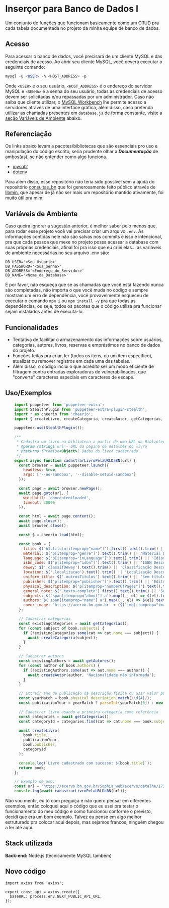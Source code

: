 
# Inserçor para Banco de Dados I

Um conjunto de funções que funcionam basicamente como um CRUD pra cada tabela documentada no projeto da minha equipe de banco de dados.

## Acesso

Para acessar o banco de dados, você precisará de um cliente MySQL e das credenciais de acesso. Ao abrir seu cliente MySQL, você deverá executar o seguinte comando:

  ```sql
  mysql -u <USER> -h <HOST_ADDRESS> -p
  ```

Onde `<USER>` é o seu usuário, `<HOST_ADDRESS>` é o endereço do servidor MySQL e `<SENHA>` é a senha do seu usuário, todas as credenciais de acesso devem ser solicitadas e/ou repassadas por um administrador. Caso não saiba que cliente utilizar, o [MySQL Workbench](https://www.mysql.com/products/workbench/) lhe permite acesso a servidores através de uma interface gráfica, além disso, caso pretenda utilizar as chamadas presentes em `database.js` de forma constante, visite a [seção Variáveis de Ambiente](#variáveis-de-ambiente) abaixo.

## Referenciação

Os links abaixo levam a pacotes/bibliotecas que são essenciais pro uso e manipulação do código escrito, seria prudente olhar a ***Documentação*** de ambos(as), se não entender como algo funciona.

- [mysql2](https://www.npmjs.com/package/mysql2)
- [dotenv](https://www.npmjs.com/package/dotenv)
  
Para além disso, esse repositório não teria sido possível sem a ajuda do repositório [consultas_bn](https://github.com/libmin/consultas_bn) que foi generosamente feito público através de [libmin](https://github.com/libmin), que apesar de já não ser mais um repositório mantido ativamente, foi muito útil pra mim.

## Variáveis de Ambiente

Caso queira ignorar a sugestão anterior, é melhor saber pelo menos que, para rodar esse projeto você vai precisar criar um arquivo `.env`. As informações contidas nele não são salvas nos commits e isso é intencional, pra que cada pessoa que mexe no projeto possa acessar a database com suas próprias credenciais, afinal foi pra isso que eu criei elas... as variáveis de ambiente necessárias no seu arquivo .env são:

```nodejs
DB_USER='<Seu_Usuario>'
DB_PASSWORD='<Sua_Senha>'
DB_ADDRESS='<Endereço_do_Servidor>'
DB_NAME='<Nome_da_Database>'
```

E por favor, não esqueça que se as chamadas que você está fazendo nunca são completadas, não importa o que você muda no código e sempre mostram um erro de dependência, você provavelmente esqueceu de executar o comando `npm i` ou `npm install -y` pra que todas as dependências, ou seja, todos os pacotes que o código utiliza pra funcionar sejam instalados antes de executá-lo.

## Funcionalidades

- Tentativa de facilitar o armazenamento das informações sobre usuários, categorias, autores, livros, reservas e empréstimos no banco de dados do projeto.
- Funções feitas pra criar, ler (todos os itens, ou um item específico), atualizar ou remover registros em cada uma das tabelas.
- Além disso, o código inclui o que acredito ser um modo eficiente de filtragem contra entradas exploradoras de vulnerabilidades, que "converte" caracteres especiais em caracteres de escape.

## Uso/Exemplos

```javascript
    import puppeteer from 'puppeteer-extra';
    import StealthPlugin from 'puppeteer-extra-plugin-stealth';
    import * as cheerio from 'cheerio';
    import { createLivro, createCategoria, createAutor, getCategorias, getAutores } from './database.min.js';

    puppeteer.use(StealthPlugin());

    /**
     * Cadastra um livro na biblioteca a partir de uma URL da Biblioteca Nacional
     * @param {string} url - URL da página de detalhes do livro
     * @returns {Promise<Object>} Dados do livro cadastrado
     */
    export async function cadastrarLivroPelaURLDaBN(url) {
      const browser = await puppeteer.launch({
        headless: true,
        args: ['--no-sandbox', '--disable-setuid-sandbox']
      });

      const page = await browser.newPage();
      await page.goto(url, {
        waitUntil: 'domcontentloaded',
        timeout: 30000
      });

      const html = await page.content();
      await page.close();
      await browser.close();

      const $ = cheerio.load(html);

      const book = {
        title: $('h1.titulo[itemprop="name"]').first().text().trim() || 'Título Desconhecido',
        material: $('p[itemprop="genre"]').text().trim() || 'Material Desconhecido',
        language: $('p[itemprop="inLanguage"]').text().trim() || 'Idioma Desconhecido',
        isbn_code: $('p[itemprop="isbn"]').text().trim() || 'ISBN Desconhecido',
        dewey: $('.classifDewey').text().trim() || 'Classificação Desconhecida',
        location: $('.localizacao').text().trim() || 'Localização Desconhecida',
        uniform_title: $('.outrosTitulos').text().trim() || 'Sem título uniforme',
        publisher: $('p[itemprop="publisher"]').text().trim() || 'Editora Desconhecida',
        physical_description: $('p[itemprop="numberOfPages"]').text().trim() || 'Descrição física indisponível',
        general_note: $('.texto-completo').first().text().trim() || 'Sem notas',
        subjects: $('span[itemprop="about"] a').map((_, el) => $(el).text().trim()).get() || ['Assunto não classificado'],
        authors: $('span[itemprop="name"] a').map((_, el) => $(el).text().trim()).get() || ['Autor Desconhecido'],
        cover_image: 'https://acervo.bn.gov.br' + ($('img[itemprop="image"]').attr('src') || '/imagem-indisponivel.jpg')
      };

      // Cadastrar categorias
      const existingCategories = await getCategorias();
      for (const subject of book.subjects) {
        if (!existingCategories.some(cat => cat.nome === subject)) {
          await createCategoria(subject);
        }
      }

      // Cadastrar autores
      const existingAuthors = await getAutores();
      for (const author of book.authors) {
        if (!existingAuthors.some(aut => aut.nome === author)) {
          await createAutor(author, 'Nacionalidade não informada');
        }
      }

      // Extrair ano de publicação da descrição física ou usar valor padrão
      const yearMatch = book.physical_description.match(/\d{4}/);
      const publicationYear = yearMatch ? parseInt(yearMatch[0]) : new Date().getFullYear();

      // Cadastrar livro usando a primeira categoria como referência
      const categories = await getCategorias();
      const categoryId = categories.find(cat => cat.nome === book.subjects[0])?.categoria_id || 1;

      await createLivro(
        book.title,
        publicationYear,
        book.publisher,
        categoryId
      );

      console.log(`Livro cadastrado com sucesso: ${book.title}`);
      return book;
    };

    // Exemplo de uso:
    const url = 'https://acervo.bn.gov.br/Sophia_web/acervo/detalhe/1739805';
    console.log(await cadastrarLivroPelaURLDaBN(url));
```

Não vou mentir, eu tô com preguiça e não quero pensar em diferentes exemplos, então coloquei aqui o código que eu usei pra testar o funcionamento do meu código e como funcionou conforme o previsto, decidi que era um bom exemplo. Talvez eu pense em algo melhor estruturado pra colocar aqui depois, mas sejamos francos, ninguém chegou a ler até aqui.

## Stack utilizada

**Back-end:** Node.js (tecnicamente MySQL também)

## Novo código

```
import axios from 'axios';

export const api = axios.create({
  baseURL: process.env.NEXT_PUBLIC_API_URL,
});